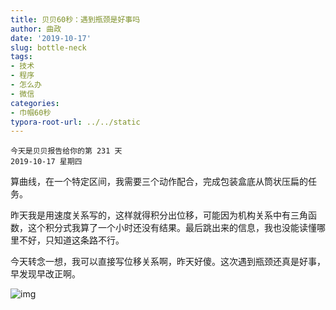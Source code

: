 ```yaml
---
title: 贝贝60秒：遇到瓶颈是好事吗
author: 曲政
date: '2019-10-17'
slug: bottle-neck
tags:
- 技术
- 程序
- 怎么办
- 微信
categories:
- 巾帼60秒
typora-root-url: ../../static
---
```


```
今天是贝贝报告给你的第 231 天
2019-10-17 星期四
```

算曲线，在一个特定区间，我需要三个动作配合，完成包装盒底从筒状压扁的任务。

昨天我是用速度关系写的，这样就得积分出位移，可能因为机构关系中有三角函数，这个积分式我算了一个小时还没有结果。最后跳出来的信息，我也没能读懂哪里不好，只知道这条路不行。

今天转念一想，我可以直接写位移关系啊，昨天好傻。这次遇到瓶颈还真是好事，早发现早改正啊。

![img](/images/2019-10-17-%E8%B4%9D%E8%B4%9D60%E7%A7%92%EF%BC%9A%E9%81%87%E5%88%B0%E7%93%B6%E9%A2%88%E6%98%AF%E5%A5%BD%E4%BA%8B%E5%90%97/640-20200406144835789.jpeg)